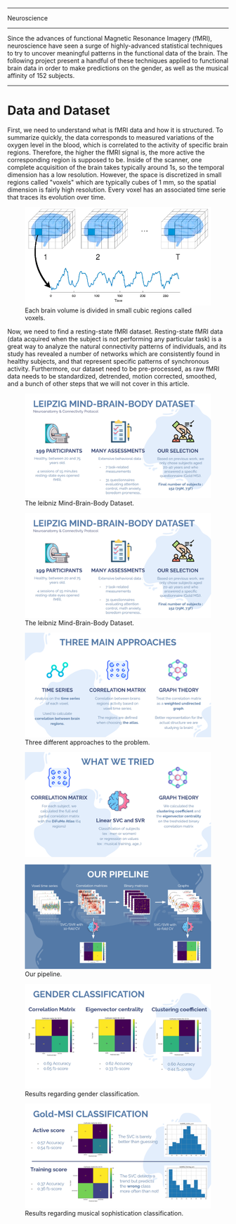 
---

<p class="titletext">Neuroscience</p>

---

<p class="articletext">Since the advances of functional Magnetic Resonance Imagery (fMRI), neuroscience have seen a surge of highly-advanced statistical techniques to try to uncover meaningful patterns in the functional data of the brain. The following project present a handful of these techniques applied to functional brain data in order to make predictions on the gender, as well as the musical affinity of 152 subjects.</p> 

---
<h1 class="articletext">Data and Dataset</h1>

<p class="articletext">First, we need to understand what is fMRI data and how it is structured. To summarize quickly, the data corresponds to measured variations of the oxygen level in the blood, which is correlated to the activity of specific brain regions. Therefore, the higher the fMRI signal is, the more active the corresponding region  is supposed to be. Inside of the scanner, one complete acquisition of the brain takes typically around 1s, so the temporal dimension has a low resolution. However, the space is discretized in small regions called "voxels" which are typically cubes of 1 mm, so the spatial dimension is fairly high resolution. Every voxel has an associated time serie that traces its evolution over time.</p>

<figure>
<img src="images/voxels.png?raw=true" alt="neuroscience" class="imgarticle"/>
<figcaption>Each brain volume is divided in small cubic regions called voxels.</figcaption>
</figure>

<p class="articletext">Now, we need to find a resting-state fMRI dataset. Resting-state fMRI data (data acquired when the subject is not performing any particular task) is a great way to analyze the natural connectivity patterns of individuals, and its study has revealed a number of networks which are consistently found in healthy subjects, and that represent specific patterns of synchronous activity. Furthermore, our dataset need to be pre-processed, as raw fMRI data needs to be standardized, detrended, motion corrected, smoothed, and a bunch of other steps that we will not cover in this article.

<figure>
<img src="images/neuro1.png?raw=true" alt="neuroscience" class="imgarticle"/>
<figcaption>The leibniz Mind-Brain-Body Dataset.</figcaption>
</figure>

<figure>
<img src="images/neuro1.png?raw=true" alt="neuroscience" class="imgarticle"/>
<figcaption>The leibniz Mind-Brain-Body Dataset.</figcaption>
</figure>

<figure>
<img src="images/neuro2.png?raw=true" alt="neuroscience" class="imgarticle"/>
<figcaption>Three different approaches to the problem.</figcaption>
</figure>

<figure>
<img src="images/neuro3.png?raw=true" alt="neuroscience" class="imgarticle"/>
<figcaption></figcaption>
</figure>

<figure>
<img src="images/neuro4.png?raw=true" alt="neuroscience" class="imgarticle"/>
<figcaption>Our pipeline.</figcaption>
</figure>

<figure>
<img src="images/neuro5.png?raw=true" alt="neuroscience" class="imgarticle"/>
<figcaption>Results regarding gender classification.</figcaption>
</figure>

<figure>
<img src="images/neuro6.png?raw=true" alt="neuroscience" class="imgarticle"/>
<figcaption>Results regarding musical sophistication classification.</figcaption>
</figure>
